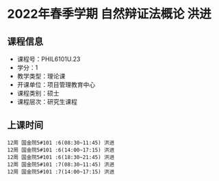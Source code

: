 # 2022年春季学期 自然辩证法概论 洪进






## 课程信息

- 课程号：PHIL6101U.23
- 学分：1
- 教学类型：理论课
- 开课单位：项目管理教育中心
- 课程类别：硕士
- 课程层次：研究生课程

## 上课时间

```
12周 国金院5#101 :6(08:30~11:45) 洪进
12周 国金院5#101 :6(14:00~17:15) 洪进
12周 国金院5#101 :6(18:30~21:45) 洪进
12周 国金院5#101 :7(08:30~11:45) 洪进
12周 国金院5#101 :7(14:00~17:15) 洪进
```

